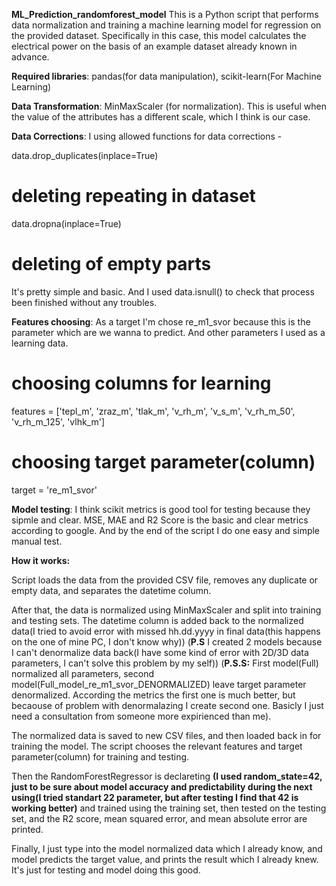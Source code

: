 
**ML_Prediction_randomforest_model**
This is a Python script that performs data normalization and training a machine learning model for regression on the provided dataset.
Specifically in this case, this model calculates the electrical power on the basis of an example dataset already known in advance. 

**Required libraries**: pandas(for data manipulation), scikit-learn(For Machine Learning)

**Data Transformation**: MinMaxScaler (for normalization). This is useful when the value of the attributes has a different scale, which I think is our case. 

**Data Corrections**: I using allowed functions for data corrections - 

data.drop_duplicates(inplace=True) 
# deleting repeating in dataset
data.dropna(inplace=True)
# deleting of empty parts
It's pretty simple and basic. And I used data.isnull() to check that process been finished without any troubles.

**Features choosing**: As a target I'm chose re_m1_svor because this is the parameter which are we wanna to predict. And other parameters I used as a learning data. 

# choosing columns for learning
features = ['tepl_m', 'zraz_m', 'tlak_m', 'v_rh_m', 'v_s_m', 'v_rh_m_50', 'v_rh_m_125', 'vlhk_m']

# choosing target parameter(column)
target = 're_m1_svor'

**Model testing**: I think scikit metrics is good tool for testing because they sipmle and clear. MSE, MAE and R2 Score is the basic and clear metrics according to google. And by the end of the script I do one easy and simple manual test. 

**How it works:**

Script loads the data from the provided CSV file, removes any duplicate or empty data, and separates the datetime column.

After that, the data is normalized using MinMaxScaler and split into training and testing sets. The datetime column is added back to the normalized data(I tried to avoid error with missed hh.dd.yyyy in final data(this happens on the one of mine PC, I don't know why))
(**P.S** I created 2 models because I can't denormalize data back(I have some kind of error with 2D/3D data parameters, I can't solve this problem by my self))
(**P.S.S:** First model(Full) normalized all parameters, second model(Full_model_re_m1_svor_DENORMALIZED) leave target parameter denormalized. According the metrics the first one is much better, but becaouse of problem with denormalazing I create second one. Basicly I just need a consultation from someone more expirienced than me).

The normalized data is saved to new CSV files, and then loaded back in for training the model. The script chooses the relevant features and target parameter(column) for training and testing.

Then the RandomForestRegressor is declareting **(I used random_state=42, just to be sure about model accuracy and predictability during the next using(I tried standart 22 parameter, but after testing I find that 42 is working better)** and trained using the training set, then tested on the testing set, and the R2 score, mean squared error, and mean absolute error are printed.

Finally, I just type into the model normalized data which I already know, and model predicts the target value, and prints the result which I already knew. It's just for testing and model doing this good. 
